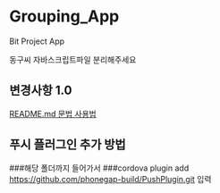 ﻿# Grouping_App
Bit Project App

동구씨 자바스크립트파일 분리해주세요 



## 변경사항 1.0
[README.md 문법 사용법](https://teragoon.wordpress.com/2012/04/04/github%EC%97%90%EC%84%9C-readmemd-%EC%9E%91%EC%84%B1%ED%95%98%EA%B8%B0markdown-%EB%AC%B8%EB%B2%95/)

## 푸시 플러그인 추가 방법

###해당 폴더까지 들어가서
###cordova plugin add https://github.com/phonegap-build/PushPlugin.git 입력

